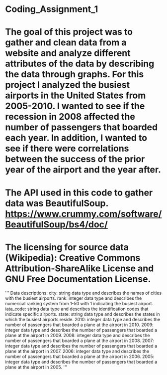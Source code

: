# Coding_Assignment_1
# The goal of this project was to gather and clean data from a website and analyze different attributes of the data by describing the data through graphs. For this project I analyzed the busiest airports in the United States from 2005-2010. I wanted to see if the recession in 2008 affected the number of passengers that boarded each year. In addition, I wanted to see if there were correlations between the success of the prior year of the airport and the year after. 
# The API used in this code to gather data was BeautifulSoup. https://www.crummy.com/software/BeautifulSoup/bs4/doc/
# The licensing for source data (Wikipedia):  Creative Commons Attribution-ShareAlike License and GNU Free Documentation License.
'''
Data descriptions: 
city: string data type and describes the names of cities with the busiest airports.
rank: integer data type and describes the numerical ranking system from 1-50 with 1 indicating the busiest airport.
iata_code: string data type and describes the identification codes that indicate specific airports.
state: string data type and describes the states in which the busiest airports reside.
2010: integer data type and describes the number of passengers that boarded a plane at the airport in 2010.
2009: integer data type and describes the number of passengers that boarded a plane at the airport in 2009.
2008: integer data type and describes the number of passengers that boarded a plane at the airport in 2008.
2007: integer data type and describes the number of passengers that boarded a plane at the airport in 2007.
2006: integer data type and describes the number of passengers that boarded a plane at the airport in 2006.
2005: integer data type and describes the number of passengers that boarded a plane at the airport in 2005.
'''

